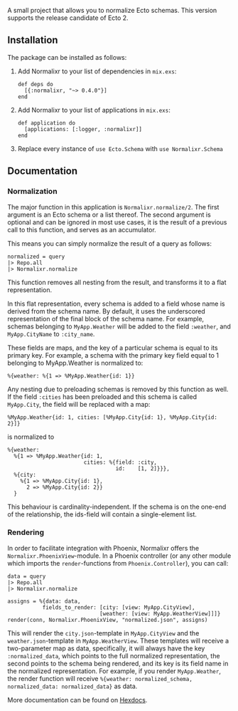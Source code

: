 A small project that allows you to normalize Ecto schemas. This version supports the release candidate of Ecto 2.

## Installation

The package can be installed as follows:

  1. Add Normalixr to your list of dependencies in `mix.exs`:

        ```
        def deps do
          [{:normalixr, "~> 0.4.0"}]
        end
        ```

  2. Add Normalixr to your list of applications in `mix.exs`:

        ```
        def application do
          [applications: [:logger, :normalixr]]
        end
        ```

  3. Replace every instance of `use Ecto.Schema` with `use Normalixr.Schema`

## Documentation

### Normalization

The major function in this application is `Normalixr.normalize/2`. The first
argument is an Ecto schema or a list thereof. The second argument is optional
and can be ignored in most use cases, it is the result of a previous call to
this function, and serves as an accumulator.

This means you can simply normalize the result of a query as follows:

  ```
  normalized = query
  |> Repo.all
  |> Normalixr.normalize
  ```

This function removes all nesting from the result, and transforms it to a
flat representation.

In this flat representation, every schema is added to a field whose name is
derived from the schema name. By default, it uses the underscored
representation of the final block of the schema name. For example,
schemas belonging to `MyApp.Weather` will be added to the field `:weather`,
and `MyApp.CityName` to `:city_name`.

These fields are maps, and the key of a particular schema is equal to its
primary key. For example, a schema with the primary key field equal to 1
belonging to MyApp.Weather is normalized to:

  ```
  %{weather: %{1 => %MyApp.Weather{id: 1}}
  ```

Any nesting due to preloading schemas is removed by this function as well.
If the field `:cities` has been preloaded and this schema is called
`MyApp.City`, the field will be replaced with a map:

  ```
  %MyApp.Weather{id: 1, cities: [%MyApp.City{id: 1}, %MyApp.City{id: 2}]}
  ```

is normalized to

  ```
  %{weather:
    %{1 => %MyApp.Weather{id: 1,
                          cities: %{field: :city,
                                    id:    [1, 2]}}},
    %{city:
      %{1 => %MyApp.City{id: 1},
        2 => %MyApp.City{id: 2}}
    }
  ```

This behaviour is cardinality-independent. If the schema is on the one-end of
the relationship, the ids-field will contain a single-element list.

### Rendering

In order to facilitate integration with Phoenix, Normalixr offers the
`Normalixr.PhoenixView`-module. In a Phoenix controller (or any other module
which imports the `render`-functions from `Phoenix.Controller`), you can call:

  ```
  data = query
  |> Repo.all
  |> Normalixr.normalize

  assigns = %{data: data,
             fields_to_render: [city: [view: MyApp.CityView],
                               [weather: [view: MyApp.WeatherView]]]}
  render(conn, Normalixr.PhoenixView, "normalized.json", assigns)
  ```

This will render the `city.json`-template in `MyApp.CityView` and the
`weather.json`-template in `MyApp.WeatherView`. These templates will receive
a two-parameter map as data, specifically, it will always have the key
`:normalized_data`, which points to the full normalized representation, the
second points to the schema being rendered, and its key is its field name in
the normalized representation. For example, if you render `MyApp.Weather`,
the render function will receive
`%{weather: normalized_schema, normalized_data: normalized_data}` as data.

More documentation can be found on [Hexdocs](https://hexdocs.pm/normalixr).